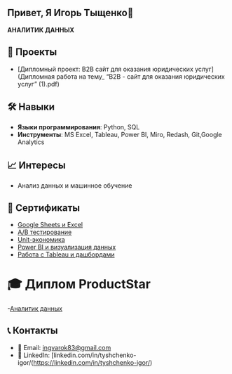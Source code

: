 ## Привет, Я Игорь Тыщенко👋

 **AНАЛИТИК ДАННЫХ**

## 🚀 Проекты
- [Дипломный проект: B2B сайт для оказания юридических услуг] (Дипломная работа на тему_ “B2B - сайт для оказания юридических услуг” (1).pdf)  
 
## 🛠️ Навыки
- **Языки программирования**: Python, SQL  
- **Инструменты**: MS Excel, Tableau, Power BI, Miro, Redash, Git,Google Analytics

## 📈 Интересы
- Анализ данных и машинное обучение

## 📜  Cертификаты
-  [Google Sheets и Excel](СертификатGooglSheets.jpg)
-  [A/B тестирование](СертификатABтест.jpg)
-  [Unit-экономика]()
-  [Power BI и визуализация данных]()
-  [Работа с Tableau и дашбордами]()


# 🎓 Диплом ProductStar
-[Аналитик данных](ДипломProductStar1.jpg)

## 📞 Контакты
- 📧 Email: [ingvarok83@gmail.com](mailto:your.email@example.com)
- 💼 LinkedIn: [linkedin.com/in/tyshchenko-igor/(https://linkedin.com/in/tyshchenko-igor/)

